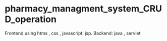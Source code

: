 # pharmacy_managment_system_CRUD_operation
 Frontend using htms , css , javascript, jsp. Backend: java , servlet
